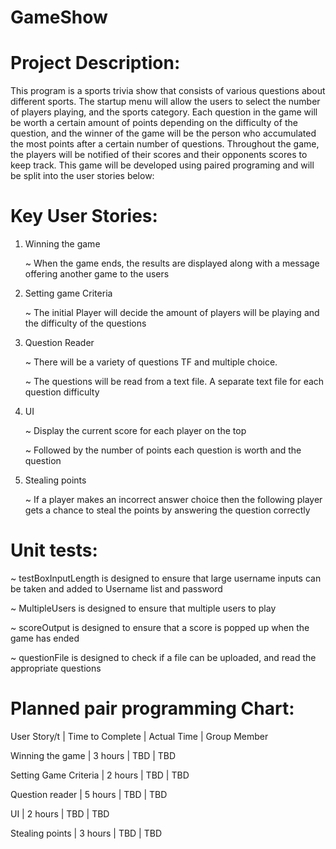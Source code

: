 # GameShow

# Project Description:

This program is a sports trivia show that consists of various questions about different sports. The startup menu will allow the users to select the number of players playing, and the sports category. Each question in the game will be worth a certain amount of points depending on the difficulty of the question, and the winner of the game will be the person who accumulated the most points after a certain number of questions. Throughout the game, the players will be notified of their scores and their opponents scores to keep track. This game will be developed using paired programing and will be split into the user stories below:

# Key User Stories:
   1. Winning the game

      ~ When the game ends, the results are displayed along with a message offering another game to the users
   2. Setting game Criteria

      ~ The initial Player will decide the amount of players will be playing and the difficulty of the questions

   3. Question Reader

      ~ There will be a variety of questions TF and multiple choice.

      ~ The questions will be read from a text file. A separate text file for each question difficulty

   4. UI

      ~ Display the current score for each player on the top

      ~ Followed by the number of points each question is worth and the question

   5. Stealing points

      ~ If a player makes an incorrect answer choice then the following player gets a chance to steal the points by answering the question correctly

# Unit tests:
  ~ testBoxInputLength is designed to ensure that large username inputs can be taken and added to Username list and password

  ~ MultipleUsers is designed to ensure that multiple users to play

  ~ scoreOutput is designed to ensure that a score is popped up when the game has ended

  ~ questionFile is designed to check if a file can be uploaded, and read the appropriate questions



# Planned pair programming Chart:
User Story/t            | Time to Complete | Actual Time | Group Member

Winning the game      | 3 hours          | TBD         | TBD

Setting Game Criteria | 2 hours          | TBD         | TBD

Question reader       | 5 hours          | TBD         | TBD

UI                    | 2 hours          | TBD         | TBD

Stealing points       | 3 hours          | TBD         | TBD
